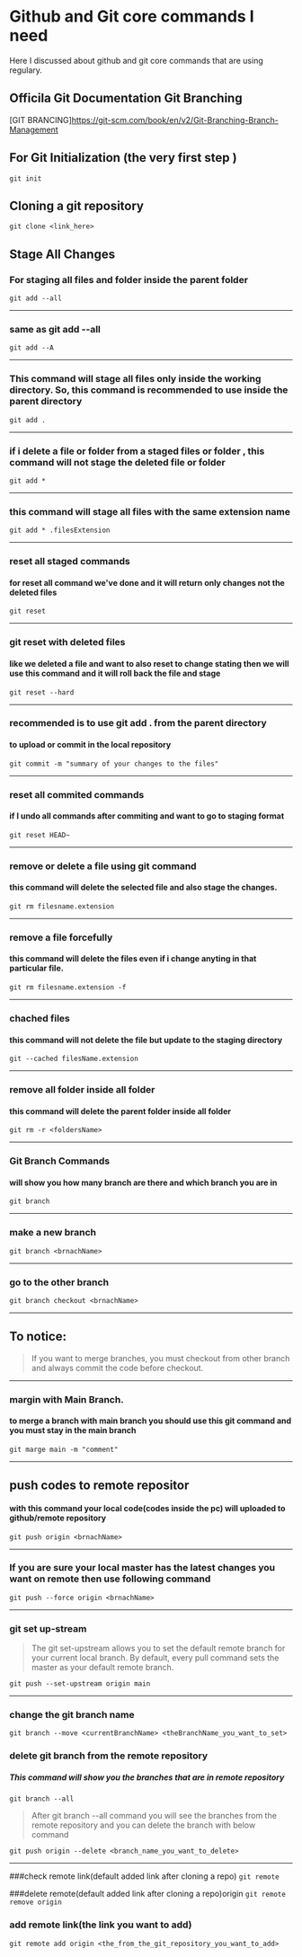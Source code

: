 # Github and Git core commands I need

Here I discussed about github and git core commands that are using regulary.

## Officila Git Documentation Git Branching

[GIT BRANCING]https://git-scm.com/book/en/v2/Git-Branching-Branch-Management

## For Git Initialization (the very first step )

`git init `

## Cloning a git repository

`git clone <link_here>`

## Stage All Changes

### For staging all files and folder inside the parent folder

`git add --all`

---

### same as git add --all

`git add --A`

---

### This command will stage all files only inside the working directory. So, this command is recommended to use inside the parent directory

`git add .`

---

### if i delete a file or folder from a staged files or folder , this command will not stage the deleted file or folder

`git add *`

---

### this command will stage all files with the same extension name

`git add * .filesExtension`

---

### reset all staged commands

#### for reset all command we've done and it will return only changes not the deleted files

`git reset`

---

### git reset with deleted files

#### like we deleted a file and want to also reset to change stating then we will use this command and it will roll back the file and stage

`git reset --hard`

---

### recommended is to use git add . from the parent directory

#### to upload or commit in the local repository

`git commit -m "summary of your changes to the files"`

---

### reset all commited commands

#### if I undo all commands after commiting and want to go to staging format

`git reset HEAD~`

---

### remove or delete a file using git command

#### this command will delete the selected file and also stage the changes.

`git rm filesname.extension`

---

### remove a file forcefully

#### this command will delete the files even if i change anyting in that particular file.

`git rm filesname.extension -f`

---

### chached files

#### this command will not delete the file but update to the staging directory

`git --cached filesName.extension`

---

### remove all folder inside all folder

#### this command will delete the parent folder inside all folder

`git rm -r <foldersName>`

---

### Git Branch Commands

#### will show you how many branch are there and which branch you are in

`git branch`

---

### make a new branch

`git branch <brnachName>`

---

### go to the other branch

`git branch checkout <brnachName>`

---

## To notice:

> If you want to merge branches, you must checkout from other branch and always commit the code before checkout.

---

### margin with Main Branch.

#### to merge a branch with main branch you should use this git command and you must stay in the main branch

`git marge main -m "comment"`

---

## push codes to remote repositor

#### with this command your local code(codes inside the pc) will uploaded to github/remote repository

`git push origin <brnachName>`

---

### If you are sure your local master has the latest changes you want on remote then use following command

`git push --force origin <brnachName>`

---

### git set up-stream

> The git set-upstream allows you to set the default remote branch for your current local branch. By default, every pull command sets the master as your default remote branch.

`git push --set-upstream origin main`

---

### change the git branch name

`git branch --move <currentBranchName> <theBranchName_you_want_to_set>`

### delete git branch from the remote repository

##### This command will show you the branches that are in remote repository

`git branch --all`

> After git branch --all command you will see the branches from the remote repository and you can delete the branch with below command

`git push origin --delete <branch_name_you_want_to_delete>`

---

###check remote link(default added link after cloning a repo)
`git remote`

###delete remote(default added link after cloning a repo)origin
`git remote remove origin`

### add remote link(the link you want to add)
`git remote add origin <the_from_the_git_repository_you_want_to_add>`
